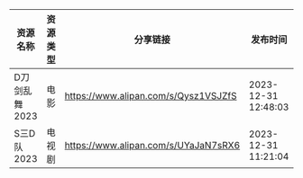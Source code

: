 | 资源名称      | 资源类型 | 分享链接                                 | 发布时间                |
| --------- | ---- | ------------------------------------ | ------------------- |
| D刀剑乱舞2023 | 电影   | https://www.alipan.com/s/Qysz1VSJZfS | 2023-12-31 12:48:03 |
| S三D队2023  | 电视剧  | https://www.alipan.com/s/UYaJaN7sRX6 | 2023-12-31 11:21:04 |
